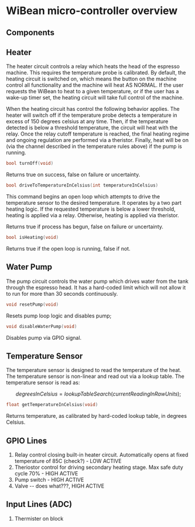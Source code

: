 WiBean micro-controller overview
=========================

Components
----------

Heater
------
The heater circuit controls a relay which heats the head of the espresso machine.  This requires the temperature probe is calibrated.  By default, the heating circuit is switched on, which means the button on the machine control all functionality and the machine will heat AS NORMAL.  If the user requests the WiBean to heat to a given temperature, or if the user has a wake-up timer set, the heating circuit will take full control of the machine.

When the heating circuit has control the following behavior applies.  The heater will switch off if the temperature probe detects a temperature in excess of 150 degrees celsius at any time.  Then, if the temperature detected is below a threshold temperature, the circuit will heat with the relay.  Once the relay cutoff temperature is reached, the final heating regime and ongoing regulation are performed via a theristor.  Finally, heat will be on (via the channel described in the temperature rules above) if the pump is running.

```c++
bool turnOff(void)
```
Returns true on success, false on failure or uncertainty.

```c++
bool driveToTemperatureInCelsius(int temperatureInCelsius)
```
This command begins an open loop which attempts to drive the temperature sensor to the desired temperature.  It operates by a two part heating logic.  If the requested temperature is below a lower threshold, heating is applied via a relay.  Otherwise, heating is applied via theristor.

Returns true if process has begun, false on failure or uncertainty.

```c++
bool isHeating(void)
```
Returns true if the open loop is running, false if not.

Water Pump
-----------
The pump circuit controls the water pump which drives water from the tank through the espresso head.  It has a hard-coded limit which will not allow it to run for more than 30 seconds continuously.

```c++
void resetPump(void)
```
Resets pump loop logic and disables pump;

```c++
void disableWaterPump(void)
```
Disables pump via GPIO signal.

Temperature Sensor
------------------
The temperature sensor is designed to read the temperature of the heat.  The temperature sensor is non-linear and read out via a lookup table.
The temperature sensor is read as:
```math
degreesInCelsius = lookupTableSearch(currentReadingInRawUnits);
```

```c++
float getTemperatureInCelsius(void)
```
Returns temperature, as calibrated by hard-coded lookup table, in degrees Celsius.


GPIO Lines
-----------
1. Relay control closing built-in heater circuit.  Automatically opens at fixed temperature of 85C (check?) - LOW ACTIVE
2. Theriostor control for driving secondary heating stage.  Max safe duty cycle 70% - HIGH ACTIVE
3. Pump switch - HIGH ACTIVE
4. Valve -- does what???, HIGH ACTIVE

Input Lines (ADC)
----------------
1. Thermister on block
